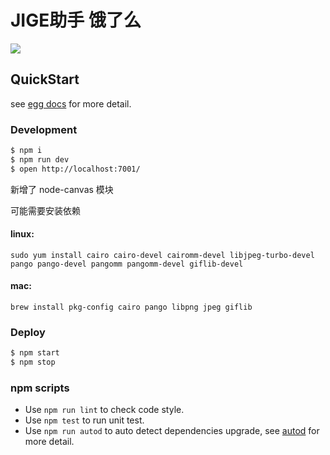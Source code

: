 # JIGE助手 饿了么

![](https://coding-net-production-static-ci.codehub.cn/bb6d176f-c7cd-46e6-8fc9-26ba839253a1.jpg)
## QuickStart

<!-- add docs here for user -->

see [egg docs][egg] for more detail.


### Development

```bash
$ npm i
$ npm run dev
$ open http://localhost:7001/
```
新增了 node-canvas 模块 

可能需要安装依赖

#### linux: 
```$xslt
sudo yum install cairo cairo-devel cairomm-devel libjpeg-turbo-devel pango pango-devel pangomm pangomm-devel giflib-devel
```
#### mac:
```$xslt
brew install pkg-config cairo pango libpng jpeg giflib
```
### Deploy

```bash
$ npm start
$ npm stop
```

### npm scripts

- Use `npm run lint` to check code style.
- Use `npm test` to run unit test.
- Use `npm run autod` to auto detect dependencies upgrade, see [autod](https://www.npmjs.com/package/autod) for more detail.


[egg]: https://eggjs.org
